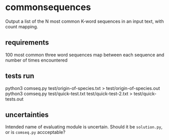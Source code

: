 # commonsequences
Output a list of the N most common K-word sequences in an input text, with count mapping.

## requirements

100 most common three word sequences
map between each sequence and number of times encountered

## tests run

python3 comseq.py test/origin-of-species.txt > test/origin-of-species.out
python3 comseq.py test/quick-test.txt test/quick-test-2.txt > test/quick-tests.out

## uncertainties

Intended name of evaluating module is uncertain.  Should it be `solution.py`, or is `comseq.py` accceptable?

